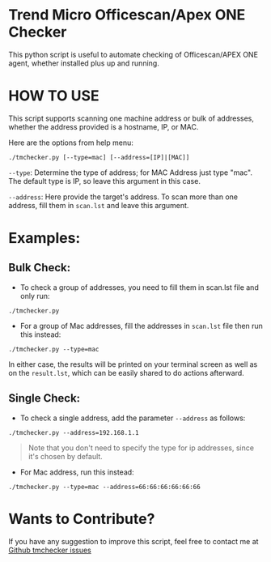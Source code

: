 # Trend Micro Officescan/Apex ONE Checker

This python script is useful to automate checking of Officescan/APEX ONE agent, whether installed plus up and running.

# HOW TO USE

This script supports scanning one machine address or bulk of addresses, whether the address provided is a hostname, IP, or MAC.

Here are the options from help menu:

``./tmchecker.py [--type=mac] [--address=[IP]|[MAC]]``

``--type``: Determine the type of address; for MAC Address just type "mac". The default type is IP, so leave this argument in this case.

``--address``: Here provide the target's address. To scan more than one address, fill them in ``scan.lst`` and leave this argument.


# Examples:

## Bulk Check:

* To check a group of addresses, you need to fill them in scan.lst file and only run:

``./tmchecker.py``

* For a group of Mac addresses, fill the addresses in ``scan.lst`` file then run this instead:

``./tmchecker.py --type=mac``


In either case, the results will be printed on your terminal screen as well as on the ``result.lst``, which can be easily shared to do actions afterward.


## Single Check:

* To check a single address, add the parameter ``--address`` as follows:

``./tmchecker.py --address=192.168.1.1``

> Note that you don't need to specify the type for ip addresses, since it's chosen by default.


* For Mac address, run this instead:

``./tmchecker.py --type=mac --address=66:66:66:66:66:66``

 
# Wants to Contribute?

If you have any suggestion to improve this script, feel free to contact me at [Github tmchecker issues](https://github.com/tariqhawis/tmchecker/issues)
